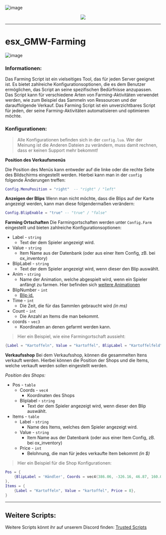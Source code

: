 ![image](https://media.discordapp.net/attachments/985134187600297986/1154892454550585374/trusted-banner.png?width=1440&height=465)
<p align="center">
    <a href="https://discord.gg/hmmM89nCdX">
        <img src="https://img.shields.io/discord/1068573047172374634?style=for-the-badge&logo=discord&labelColor=7289da&logoColor=white&color=2c2f33&label=Discord"/>
    </a>
</p>

---

# esx_GMW-Farming

![image](https://media.discordapp.net/attachments/1115373809483133008/1115373809793503323/Screenshot_488.png?width=1246&height=701)

### Informationen: 

Das Farming Script ist ein vielseitiges Tool, das für jeden Server geeignet ist. Es bietet zahlreiche Konfigurationsoptionen, die es dem Benutzer ermöglichen, das Script an seine spezifischen Bedürfnisse anzupassen. Das Script kann für verschiedene Arten von Farming-Aktivitäten verwendet werden, wie zum Beispiel das Sammeln von Ressourcen und der darauffolgende Verkauf. Das Farming Script ist ein unverzichtbares Script für jeden, der seine Farming-Aktivitäten automatisieren und optimieren möchte.

### Konfigurationen:

> Alle Konfigurationen befinden sich in der `config.lua`. Wer der Meinung ist die Anderen Dateien zu verändern, muss damit rechnen, dass er keinen Support mehr bekommt! 

**Position des Verkaufsmenüs**

Die Position des Menüs kann entweder auf die linke oder die rechte Seite des Bildschirms eingestellt werden. Hierbei kann man in der `config` folgende Änderungen treffen: 
```lua
Config.MenuPosition = "right"  -- "right" / "left"
```

**Anzeigen der Blips**
Wenn man nicht möchte, dass die Blips auf der Karte angezeigt werden, kann man diese folgendermaßen verändern: 
```lua
Config.BlipEnable = "true" -- "true" / "false"  
```

**Farming Ortschaften**
Die Farmingortschaften werden unter `Config.Farm` eingestellt und bieten zahlreiche Konfigurationsoptionen: 

- Label - `string`
    - Text der dem Spieler angezeigt wird. 
- Value - `string`
    - Item Name aus der Datenbank (oder aus einer Item Config, zB. bei ox_inventory)
- BlipLabel - `string`
    - Text der dem Spieler angezeigt wird, wenn dieser den Blip auswählt. 
- Anim - `string`
    - Name der Animation, welche abgespielt wird, wenn ein Spieler anfängt zu farmen. Hier befinden sich [weitere Animationen](https://pastebin.com/6mrYTdQv)
- BlipNumber - `int` 
    - [Blip id.](https://pastebin.com/6mrYTdQv)
- Time - `int` 
    - Die Zeit, die für das Sammlen gebraucht wird *(in ms)*
- Count - `int`
    - Die Anzahl an Items die man bekommt. 
- coords - `vec3`
    - Koordinaten an denen gefarmt werden kann. 

> Hier ein Beispiel, wie eine Farmingortschaft aussieht: 
```lua
{Label = "Kartoffeln", Value = "kartoffel", BlipLabel = "Kartoffelfeld", Anim = "world_human_gardener_plant", BlipNumber = 208, Time = 20000, Count = 5, coords = vector3(1956.4, 4797.42, 43.62)},
```

**Verkaufsshop**
Bei dem Verkaufsshop, können die gesammelten Itens verkauft werden. Hierbei können die Position der Shops und die Items, welche verkauft werden sollen eingestellt werden. 

*Position des Shops:*

- Pos - `table`
    - Coords - `vec4`
        - Koordinaten des Shops
    - Bliplabel - `string`
        - Text der dem Spieler angezeigt wird, wenn dieser den Blip auswählt. 
- Items - `table`
    - Label - `string`
        - Name des Items, welches dem Spieler angezeigt wird. 
    - Value - `string`
        - Item Name aus der Datenbank (oder aus einer Item Config, zB. bei ox_inventory)
    - Price - `int`
        - Belohnung, die man für jedes verkaufte Item bekommt *(in $)*

> Hier ein Beispiel für die Shop Konfigurationen: 
```lua
Pos = {
    {BlipLabel = 'Händler', Coords = vec4(386.06, -326.16, 46.87, 160.01)}, 
}, 
Items = {              
    {Label = "Kartoffeln", Value = "kartoffel", Price = 8},	
}
```

---

## Weitere Scripts: 

Weitere Scripts könnt ihr auf unserem Discord finden: [Trusted Scripts](https://discord.gg/hmmM89nCdX) 


